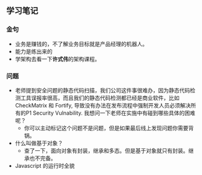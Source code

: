 ## 学习笔记

### 金句
- 业务是赚钱的，不了解业务目标就是产品经理的机器人。
- 能力是练出来的
- 学架构去看一下**许式伟**的架构课程。


### 问题

- 老师提到安全问题的静态代码扫描，我们公司这件事很难办，因为静态代码检测工具误报率很高，而且我们的静态代码检测都已经是商业软件，比如CheckMatrix 和 Fortify, 导致没有办法在发布流程中强制开发人员必须解决所有的P1 Security Vulnability. 我想问一下老师在实施中有碰到哪些具体的困难呢？
  - 你可以主动标记这个问题不是问题，但是如果最后线上发现问题你需要背锅。
- 什么叫做基于对象？
  - 查了一下，面向对象有封装，继承和多态。但是基于对象就只有封装。继承也不完备。
- Javascript 的运行时全貌